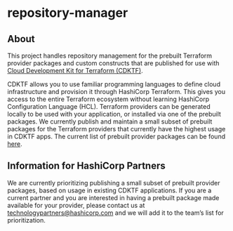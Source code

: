 # repository-manager

## About

This project handles repository management for the prebuilt Terraform provider packages and custom constructs that are published for use with [Cloud Development Kit for Terraform (CDKTF)](https://github.com/hashicorp/terraform-cdk).

CDKTF allows you to use familiar programming languages to define cloud infrastructure and provision it through HashiCorp Terraform. This gives you access to the entire Terraform ecosystem without learning HashiCorp Configuration Language (HCL). Terraform providers can be generated locally to be used with your application, or installed via one of the prebuilt packages. We currently publish and maintain a small subset of prebuilt packages for the Terraform providers that currently have the highest usage in CDKTF apps. The current list of prebuilt provider packages can be found [here](https://github.com/hashicorp/cdktf-repository-manager/blob/main/provider.json).

## Information for HashiCorp Partners

We are currently prioritizing publishing a small subset of prebuilt provider packages, based on usage in existing CDKTF applications. If you are a current partner and you are interested in having a prebuilt package made available for your provider, please contact us at [technologypartners@hashicorp.com](mailto:technologypartners@hashicorp.com) and we will add it to the team’s list for prioritization.
